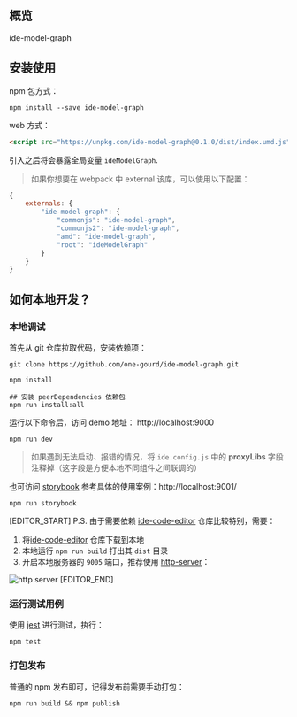 ## 概览

ide-model-graph

## 安装使用

npm 包方式：
```shell
npm install --save ide-model-graph
```

web 方式：
```html
<script src="https://unpkg.com/ide-model-graph@0.1.0/dist/index.umd.js"></script>
```
引入之后将会暴露全局变量 `ideModelGraph`.

> 如果你想要在 webpack 中 external 该库，可以使用以下配置：
```js
{
    externals: {
        "ide-model-graph": {
            "commonjs": "ide-model-graph",
            "commonjs2": "ide-model-graph",
            "amd": "ide-model-graph",
            "root": "ideModelGraph"
        }
    }
}
```

## 如何本地开发？

### 本地调试

首先从 git 仓库拉取代码，安装依赖项：
```shell
git clone https://github.com/one-gourd/ide-model-graph.git

npm install

## 安装 peerDependencies 依赖包
npm run install:all
```

运行以下命令后，访问 demo 地址： http://localhost:9000
```shell
npm run dev
```
> 如果遇到无法启动、报错的情况，将 `ide.config.js` 中的 **proxyLibs** 字段注释掉（这字段是方便本地不同组件之间联调的）

也可访问 [storybook](https://github.com/storybooks/storybook) 参考具体的使用案例：http://localhost:9001/
```shell
npm run storybook
```
[EDITOR_START]
P.S. 由于需要依赖 [ide-code-editor](https://github.com/one-gourd/ide-code-editor) 仓库比较特别，需要：
 1. 将[ide-code-editor](https://github.com/one-gourd/ide-code-editor) 仓库下载到本地
 2. 本地运行 `npm run build` 打出其 `dist` 目录
 3. 开启本地服务器的 `9005` 端口，推荐使用 [http-server](https://www.npmjs.com/package/http-server)：

![http server](https://ws3.sinaimg.cn/large/006tNc79ly1fz6cheyqhvj30jj03kaai.jpg)
[EDITOR_END]

### 运行测试用例

使用 [jest](https://jestjs.io) 进行测试，执行：

```shell
npm test
```

### 打包发布

普通的 npm 发布即可，记得发布前需要手动打包：

```shell
npm run build && npm publish
```


